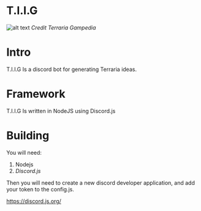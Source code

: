 # T.I.I.G
![alt text](https://static.wikia.nocookie.net/terraria_gamepedia/images/a/a4/NewPromoLogo.png/revision/latest/scale-to-width-down/486?cb=20200506135559)
*Credit Terraria Gampedia*

# Intro

T.I.I.G Is a discord bot for generating Terraria ideas.


# Framework

T.I.I.G Is written in NodeJS using Discord.js

# Building 

You will need:

1. Nodejs
2. *Discord.js*

Then you will need to create a new discord developer application, and add your token to the config.js. 

https://discord.js.org/

